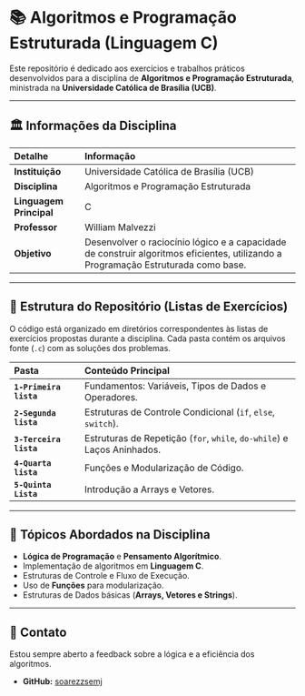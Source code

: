 # 📚 Algoritmos e Programação Estruturada (Linguagem C)

Este repositório é dedicado aos exercícios e trabalhos práticos desenvolvidos para a disciplina de **Algoritmos e Programação Estruturada**, ministrada na **Universidade Católica de Brasília (UCB)**.

---

## 🏛️ Informações da Disciplina

| Detalhe | Informação |
| :--- | :--- |
| **Instituição** | Universidade Católica de Brasília (UCB) |
| **Disciplina** | Algoritmos e Programação Estruturada |
| **Linguagem Principal** | C |
| **Professor** | William Malvezzi |
| **Objetivo** | Desenvolver o raciocínio lógico e a capacidade de construir algoritmos eficientes, utilizando a Programação Estruturada como base. |

---

## 📂 Estrutura do Repositório (Listas de Exercícios)

O código está organizado em diretórios correspondentes às listas de exercícios propostas durante a disciplina. Cada pasta contém os arquivos fonte (`.c`) com as soluções dos problemas.

| Pasta | Conteúdo Principal |
| :--- | :--- |
| **`1-Primeira lista`** | Fundamentos: Variáveis, Tipos de Dados e Operadores. |
| **`2-Segunda lista`** | Estruturas de Controle Condicional (`if`, `else`, `switch`). |
| **`3-Terceira lista`** | Estruturas de Repetição (`for`, `while`, `do-while`) e Laços Aninhados. |
| **`4-Quarta lista`** | Funções e Modularização de Código. |
| **`5-Quinta Lista`** | Introdução a Arrays e Vetores. |

---

## 🎯 Tópicos Abordados na Disciplina

* **Lógica de Programação** e **Pensamento Algorítmico**.
* Implementação de algoritmos em **Linguagem C**.
* Estruturas de Controle e Fluxo de Execução.
* Uso de **Funções** para modularização.
* Estruturas de Dados básicas (**Arrays, Vetores e Strings**).

---

## 🤝 Contato

Estou sempre aberto a feedback sobre a lógica e a eficiência dos algoritmos.

* **GitHub:** [soarezzsemj](https://github.com/soarezzsemj)
